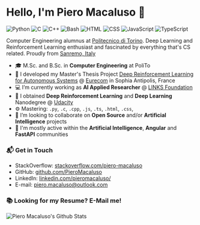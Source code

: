 # Hello, I'm Piero Macaluso 👋

![Python](https://img.shields.io/badge/Python-Expert-yellow)
![C](https://img.shields.io/badge/C-Intermediate-green)
![C++](https://img.shields.io/badge/C++-Intermediate-lightgrey)
![Bash](https://img.shields.io/badge/Bash-Intermediate-black)
![HTML](https://img.shields.io/badge/HTML-Expert-orange)
![CSS](https://img.shields.io/badge/CSS-Expert-blue)
![JavaScript](https://img.shields.io/badge/JavaScript-Beginner-yellow)
![TypeScript](https://img.shields.io/badge/TypeScript-Intermediate-lightgrey)

Computer Engineering alumnus at [Politecnico di Torino](https://www.polito.it/en). Deep Learning and Reinforcement Learning enthusiast and fascinated by everything that's CS related. Proudly from [Sanremo, Italy](https://goo.gl/maps/tADmFtxSbT1Npc8Y7)

- 🎓 M.Sc. and B.Sc. in **Computer Engineering** at PoliTo
- 🚗 I developed my Master's Thesis Project [Deep Reinforcement Learning for Autonomous Systems](github.com/PieroMacaluso/Deep-RL-Autonomous-Systems) @ [Eurecom](https://www.eurecom.fr/en/home) in Sophia Antipolis, France
- 💻 I’m currently working as **AI Applied Researcher** @ [LINKS Foundation](https://www.linksfoundation.com)
- 🌱 I obtained **Deep Reinforcement Learning** and **Deep Learning** Nanodegree @ [Udacity](https://www.udacity.com/)
- ⚙️ Mastering: `.py`, `.c`, `.cpp`, `.js`, `.ts`, `.html`, `.css`, 
- 👯 I’m looking to collaborate on **Open Source** and/or **Artificial Intelligence** projects
- 💬 I'm mostly active within the **Artificial Intelligence**, **Angular** and **FastAPI** communities

### 📬 Get in Touch

- StackOverflow: [stackoverflow.com/piero-macaluso][stackoverflow]
- GitHub: [github.com/PieroMacaluso][github]
- LinkedIn:  [linkedin.com/pieromacaluso/][linkedin]
- E-mail: [piero.macaluso@outlook.com](mailto:piero.macaluso@outlook.com)

### 📚 Looking for my Resume? E-Mail me!

![Piero Macaluso's Github Stats](https://github-readme-stats.vercel.app/api?username=PieroMacaluso&show_icons=true&hide_border=true)

[stackoverflow]: https://stackoverflow.com/users/7358319/piero-macaluso
[github]: https://github.com/PieroMacaluso
[linkedin]: https://linkedin.com/in/pieromacaluso/
